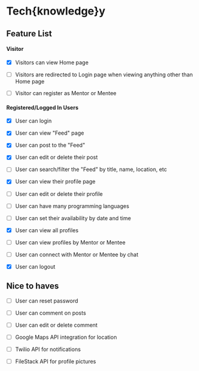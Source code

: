 # Tech{knowledge}y

## Feature List
#### Visitor
- [x] Visitors can view Home page

- [ ] Visitors are redirected to Login page when viewing anything other than Home page
- [ ] Visitor can register as Mentor or Mentee

#### Registered/Logged In Users
- [x] User can login

- [x] User can view "Feed" page

- [x] User can post to the "Feed"

- [x] User can edit or delete their post

- [ ] User can search/filter the "Feed" by title, name, location, etc

- [x] User can view their profile page

- [ ] User can edit or delete their profile

- [ ] User can have many programming languages
- [ ] User can set their availability by date and time

- [x] User can view all profiles
- [ ] User can view profiles by Mentor or Mentee
- [ ] User can connect with Mentor or Mentee by chat

- [x] User can logout

## Nice to haves
- [ ] User can reset password
- [ ] User can comment on posts
- [ ] User can edit or delete comment
- [ ] Google Maps API integration for location
- [ ] Twilio API for notifications
- [ ] FileStack API for profile pictures
 
